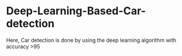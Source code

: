 # Deep-Learning-Based-Car-detection
Here, Car detection is done by using the deep learning algorithm with accuracy >95
